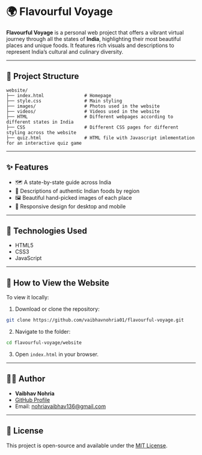 
# 🌍 Flavourful Voyage

**Flavourful Voyage** is a personal web project that offers a vibrant virtual journey through all the states of **India**, highlighting their most beautiful places and unique foods. It features rich visuals and descriptions to represent India’s cultural and culinary diversity.

---

## 📁 Project Structure

```
website/
├── index.html               # Homepage
├── style.css                # Main styling
├── images/                  # Photos used in the website
├── videos/                  # Videos used in the website
├── HTML                     # Different webpages according to different states in India 
├── CSS                      # Different CSS pages for different styling across the website
├── quiz.html                # HTML file with Javascript imlementation for an interactive quiz game
```

---

## ✨ Features

- 🗺️ A state-by-state guide across India
- 🍲 Descriptions of authentic Indian foods by region
- 🖼️ Beautiful hand-picked images of each place
- 📱 Responsive design for desktop and mobile

---

## 🧠 Technologies Used

- HTML5
- CSS3
- JavaScript

---

## 🚀 How to View the Website

To view it locally:

1. Download or clone the repository:
```bash
git clone https://github.com/vaibhavnohria01/flavourful-voyage.git
```

2. Navigate to the folder:
```bash
cd flavourful-voyage/website
```

3. Open `index.html` in your browser.

---

## 👩‍💻 Author

- **Vaibhav Nohria**
- [GitHub Profile](https://github.com/vaibhavnohria01)
- Email: nohriavaibhav136@gmail.com

---


## 📄 License

This project is open-source and available under the [MIT License](LICENSE).
